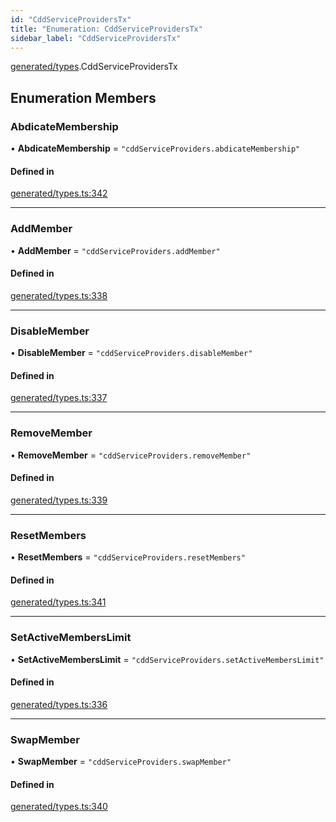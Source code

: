 ```yaml
---
id: "CddServiceProvidersTx"
title: "Enumeration: CddServiceProvidersTx"
sidebar_label: "CddServiceProvidersTx"
---
```


[generated/types](../../../../modules/Generated/Types/Types.md).CddServiceProvidersTx

## Enumeration Members

### AbdicateMembership

• **AbdicateMembership** = ``"cddServiceProviders.abdicateMembership"``

#### Defined in

[generated/types.ts:342](https://github.com/PolymeshAssociation/polymesh-sdk/blob/2c78f6c34/src/generated/types.ts#L342)

___

### AddMember

• **AddMember** = ``"cddServiceProviders.addMember"``

#### Defined in

[generated/types.ts:338](https://github.com/PolymeshAssociation/polymesh-sdk/blob/2c78f6c34/src/generated/types.ts#L338)

___

### DisableMember

• **DisableMember** = ``"cddServiceProviders.disableMember"``

#### Defined in

[generated/types.ts:337](https://github.com/PolymeshAssociation/polymesh-sdk/blob/2c78f6c34/src/generated/types.ts#L337)

___

### RemoveMember

• **RemoveMember** = ``"cddServiceProviders.removeMember"``

#### Defined in

[generated/types.ts:339](https://github.com/PolymeshAssociation/polymesh-sdk/blob/2c78f6c34/src/generated/types.ts#L339)

___

### ResetMembers

• **ResetMembers** = ``"cddServiceProviders.resetMembers"``

#### Defined in

[generated/types.ts:341](https://github.com/PolymeshAssociation/polymesh-sdk/blob/2c78f6c34/src/generated/types.ts#L341)

___

### SetActiveMembersLimit

• **SetActiveMembersLimit** = ``"cddServiceProviders.setActiveMembersLimit"``

#### Defined in

[generated/types.ts:336](https://github.com/PolymeshAssociation/polymesh-sdk/blob/2c78f6c34/src/generated/types.ts#L336)

___

### SwapMember

• **SwapMember** = ``"cddServiceProviders.swapMember"``

#### Defined in

[generated/types.ts:340](https://github.com/PolymeshAssociation/polymesh-sdk/blob/2c78f6c34/src/generated/types.ts#L340)
